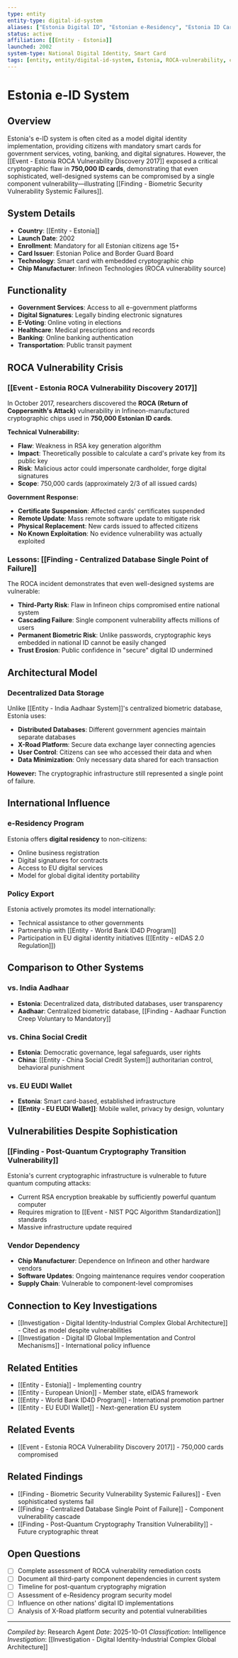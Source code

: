 ```yaml
---
type: entity
entity-type: digital-id-system
aliases: ["Estonia Digital ID", "Estonian e-Residency", "Estonia ID Card"]
status: active
affiliation: [[Entity - Estonia]]
launched: 2002
system-type: National Digital Identity, Smart Card
tags: [entity, entity/digital-id-system, Estonia, ROCA-vulnerability, cryptographic-failure]
---
```


# Estonia e-ID System

## Overview
Estonia's e-ID system is often cited as a model digital identity implementation, providing citizens with mandatory smart cards for government services, voting, banking, and digital signatures. However, the [[Event - Estonia ROCA Vulnerability Discovery 2017]] exposed a critical cryptographic flaw in **750,000 ID cards**, demonstrating that even sophisticated, well-designed systems can be compromised by a single component vulnerability—illustrating [[Finding - Biometric Security Vulnerability Systemic Failures]].

## System Details
- **Country**: [[Entity - Estonia]]
- **Launch Date**: 2002
- **Enrollment**: Mandatory for all Estonian citizens age 15+
- **Card Issuer**: Estonian Police and Border Guard Board
- **Technology**: Smart card with embedded cryptographic chip
- **Chip Manufacturer**: Infineon Technologies (ROCA vulnerability source)

## Functionality
- **Government Services**: Access to all e-government platforms
- **Digital Signatures**: Legally binding electronic signatures
- **E-Voting**: Online voting in elections
- **Healthcare**: Medical prescriptions and records
- **Banking**: Online banking authentication
- **Transportation**: Public transit payment

## ROCA Vulnerability Crisis

### [[Event - Estonia ROCA Vulnerability Discovery 2017]]
In October 2017, researchers discovered the **ROCA (Return of Coppersmith's Attack)** vulnerability in Infineon-manufactured cryptographic chips used in **750,000 Estonian ID cards**.

**Technical Vulnerability:**
- **Flaw**: Weakness in RSA key generation algorithm
- **Impact**: Theoretically possible to calculate a card's private key from its public key
- **Risk**: Malicious actor could impersonate cardholder, forge digital signatures
- **Scope**: 750,000 cards (approximately 2/3 of all issued cards)

**Government Response:**
- **Certificate Suspension**: Affected cards' certificates suspended
- **Remote Update**: Mass remote software update to mitigate risk
- **Physical Replacement**: New cards issued to affected citizens
- **No Known Exploitation**: No evidence vulnerability was actually exploited

### Lessons: [[Finding - Centralized Database Single Point of Failure]]
The ROCA incident demonstrates that even well-designed systems are vulnerable:
- **Third-Party Risk**: Flaw in Infineon chips compromised entire national system
- **Cascading Failure**: Single component vulnerability affects millions of users
- **Permanent Biometric Risk**: Unlike passwords, cryptographic keys embedded in national ID cannot be easily changed
- **Trust Erosion**: Public confidence in "secure" digital ID undermined

## Architectural Model

### Decentralized Data Storage
Unlike [[Entity - India Aadhaar System]]'s centralized biometric database, Estonia uses:
- **Distributed Databases**: Different government agencies maintain separate databases
- **X-Road Platform**: Secure data exchange layer connecting agencies
- **User Control**: Citizens can see who accessed their data and when
- **Data Minimization**: Only necessary data shared for each transaction

**However:** The cryptographic infrastructure still represented a single point of failure.

## International Influence

### e-Residency Program
Estonia offers **digital residency** to non-citizens:
- Online business registration
- Digital signatures for contracts
- Access to EU digital services
- Model for global digital identity portability

### Policy Export
Estonia actively promotes its model internationally:
- Technical assistance to other governments
- Partnership with [[Entity - World Bank ID4D Program]]
- Participation in EU digital identity initiatives ([[Entity - eIDAS 2.0 Regulation]])

## Comparison to Other Systems

### vs. India Aadhaar
- **Estonia**: Decentralized data, distributed databases, user transparency
- **Aadhaar**: Centralized biometric database, [[Finding - Aadhaar Function Creep Voluntary to Mandatory]]

### vs. China Social Credit
- **Estonia**: Democratic governance, legal safeguards, user rights
- **China**: [[Entity - China Social Credit System]] authoritarian control, behavioral punishment

### vs. EU EUDI Wallet
- **Estonia**: Smart card-based, established infrastructure
- **[[Entity - EU EUDI Wallet]]**: Mobile wallet, privacy by design, voluntary

## Vulnerabilities Despite Sophistication

### [[Finding - Post-Quantum Cryptography Transition Vulnerability]]
Estonia's current cryptographic infrastructure is vulnerable to future quantum computing attacks:
- Current RSA encryption breakable by sufficiently powerful quantum computer
- Requires migration to [[Event - NIST PQC Algorithm Standardization]] standards
- Massive infrastructure update required

### Vendor Dependency
- **Chip Manufacturer**: Dependence on Infineon and other hardware vendors
- **Software Updates**: Ongoing maintenance requires vendor cooperation
- **Supply Chain**: Vulnerable to component-level compromises

## Connection to Key Investigations
- [[Investigation - Digital Identity-Industrial Complex Global Architecture]] - Cited as model despite vulnerabilities
- [[Investigation - Digital ID Global Implementation and Control Mechanisms]] - International policy influence

## Related Entities
- [[Entity - Estonia]] - Implementing country
- [[Entity - European Union]] - Member state, eIDAS framework
- [[Entity - World Bank ID4D Program]] - International promotion partner
- [[Entity - EU EUDI Wallet]] - Next-generation EU system

## Related Events
- [[Event - Estonia ROCA Vulnerability Discovery 2017]] - 750,000 cards compromised

## Related Findings
- [[Finding - Biometric Security Vulnerability Systemic Failures]] - Even sophisticated systems fail
- [[Finding - Centralized Database Single Point of Failure]] - Component vulnerability cascade
- [[Finding - Post-Quantum Cryptography Transition Vulnerability]] - Future cryptographic threat

## Open Questions
- [ ] Complete assessment of ROCA vulnerability remediation costs
- [ ] Document all third-party component dependencies in current system
- [ ] Timeline for post-quantum cryptography migration
- [ ] Assessment of e-Residency program security model
- [ ] Influence on other nations' digital ID implementations
- [ ] Analysis of X-Road platform security and potential vulnerabilities

---
*Compiled by*: Research Agent
*Date*: 2025-10-01
*Classification*: Intelligence
*Investigation*: [[Investigation - Digital Identity-Industrial Complex Global Architecture]]
